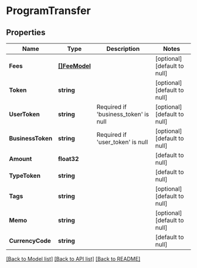 # ProgramTransfer

## Properties
Name | Type | Description | Notes
------------ | ------------- | ------------- | -------------
**Fees** | [**[]FeeModel**](fee_model.md) |  | [optional] [default to null]
**Token** | **string** |  | [optional] [default to null]
**UserToken** | **string** | Required if &#39;business_token&#39; is null | [optional] [default to null]
**BusinessToken** | **string** | Required if &#39;user_token&#39; is null | [optional] [default to null]
**Amount** | **float32** |  | [default to null]
**TypeToken** | **string** |  | [default to null]
**Tags** | **string** |  | [optional] [default to null]
**Memo** | **string** |  | [optional] [default to null]
**CurrencyCode** | **string** |  | [default to null]

[[Back to Model list]](../README.md#documentation-for-models) [[Back to API list]](../README.md#documentation-for-api-endpoints) [[Back to README]](../README.md)


